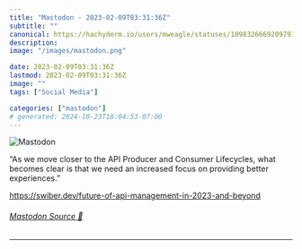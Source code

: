 ```yaml
---
title: "Mastodon - 2023-02-09T03:31:36Z"
subtitle: ""
canonical: https://hachyderm.io/users/mweagle/statuses/109832666920979348
description:
image: "/images/mastodon.png"

date: 2023-02-09T03:31:36Z
lastmod: 2023-02-09T03:31:36Z
image: ""
tags: ["Social Media"]

categories: ["mastodon"]
# generated: 2024-10-23T18:04:53-07:00
---
```

![Mastodon](/images/mastodon.png)

<p>“As we move closer to the API Producer and Consumer Lifecycles, what becomes clear is that we need an increased focus on providing better experiences.”</p><p><a href="https://swiber.dev/future-of-api-management-in-2023-and-beyond" target="_blank" rel="nofollow noopener noreferrer" translate="no"><span class="invisible">https://</span><span class="ellipsis">swiber.dev/future-of-api-manag</span><span class="invisible">ement-in-2023-and-beyond</span></a></p>


###### [Mastodon Source 🐘](https://hachyderm.io/@mweagle/109832666920979348)

___
